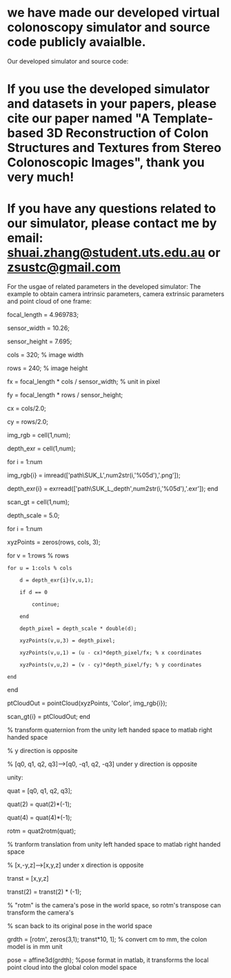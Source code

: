 # we have made our developed virtual colonoscopy simulator and source code publicly avaialble.

Our developed simulator and source code:

# If you use the developed simulator and datasets in your papers, please cite our paper named "A Template-based 3D Reconstruction of Colon Structures and Textures from Stereo Colonoscopic Images", thank you very much!

# If you have any questions related to our simulator, please contact me by email: shuai.zhang@student.uts.edu.au or zsustc@gmail.com

For the usgae of related parameters in the developed simulator: The example to obtain camera intrinsic parameters, camera extrinsic parameters and point cloud of one frame:

focal_length = 4.969783;

sensor_width = 10.26;

sensor_height = 7.695;

cols = 320; % image width

rows = 240; % image height

fx = focal_length * cols / sensor_width; % unit in pixel

fy = focal_length * rows / sensor_height;

cx = cols/2.0;

cy = rows/2.0;

img_rgb = cell(1,num);

depth_exr = cell(1,num);

for i = 1:num

img_rgb{i} = imread(['path\SUK_L',num2str(i,'%05d'),'.png']);

depth_exr{i} = exrread(['path\SUK_L_depth',num2str(i,'%05d'),'.exr']);
end

scan_gt = cell(1,num);

depth_scale = 5.0;

for i = 1:num

xyzPoints = zeros(rows, cols, 3);

for v = 1:rows % rows

    for u = 1:cols % cols
    
        d = depth_exr{i}(v,u,1);
        
        if d == 0
        
            continue;
            
        end
        
        depth_pixel = depth_scale * double(d);
        
        xyzPoints(v,u,3) = depth_pixel;
        
        xyzPoints(v,u,1) = (u - cx)*depth_pixel/fx; % x coordinates
        
        xyzPoints(v,u,2) = (v - cy)*depth_pixel/fy; % y coordinates
        
    end
    
end

ptCloudOut = pointCloud(xyzPoints, 'Color', img_rgb{i});

scan_gt{i} = ptCloudOut; 
end

% transform quaternion from the unity left handed space to matlab right handed space

% y direction is opposite

% [q0, q1, q2, q3]-->[q0, -q1, q2, -q3] under y direction is opposite

unity:

quat = [q0, q1, q2, q3];

quat(2) = quat(2)*(-1);

quat(4) = quat(4)*(-1);

rotm = quat2rotm(quat);

% tranform translation from unity left handed space to matlab right handed space

% [x,-y,z]-->[x,y,z] under x direction is opposite

transt = [x,y,z]

transt(2) = transt(2) * (-1);

% "rotm" is the camera's pose in the world space, so rotm's transpose can transform the camera's

% scan back to its original pose in the world space

grdth = [rotm', zeros(3,1); transt*10, 1]; % convert cm to mm, the colon model is in mm unit

pose = affine3d(grdth); %pose format in matlab, it transforms the local point cloud into the global colon model space
